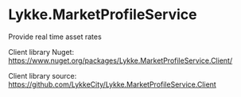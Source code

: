 # Lykke.MarketProfileService
Provide real time asset rates

Client library Nuget: https://www.nuget.org/packages/Lykke.MarketProfileService.Client/

Client library source: https://github.com/LykkeCity/Lykke.MarketProfileService.Client

